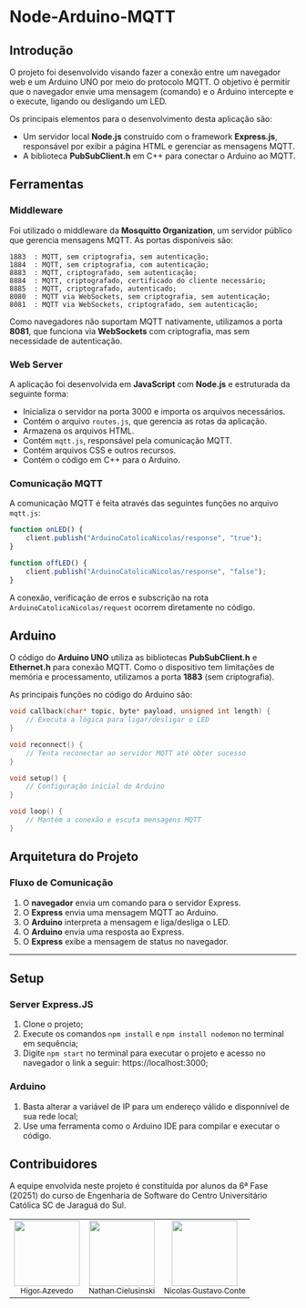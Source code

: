 # Node-Arduino-MQTT

## Introdução

O projeto foi desenvolvido visando fazer a conexão entre um navegador web e um Arduino UNO por meio do protocolo MQTT. O objetivo é permitir que o navegador envie uma mensagem (comando) e o Arduino intercepte e o execute, ligando ou desligando um LED.

Os principais elementos para o desenvolvimento desta aplicação são:

- Um servidor local **Node.js** construído com o framework **Express.js**, responsável por exibir a página HTML e gerenciar as mensagens MQTT.
- A biblioteca **PubSubClient.h** em C++ para conectar o Arduino ao MQTT.

## Ferramentas

### Middleware

Foi utilizado o middleware da **Mosquitto Organization**, um servidor público que gerencia mensagens MQTT. As portas disponíveis são:

```
1883  : MQTT, sem criptografia, sem autenticação;
1884  : MQTT, sem criptografia, com autenticação;
8883  : MQTT, criptografado, sem autenticação;
8884  : MQTT, criptografado, certificado do cliente necessário;
8885  : MQTT, criptografado, autenticado;
8080  : MQTT via WebSockets, sem criptografia, sem autenticação;
8081  : MQTT via WebSockets, criptografado, sem autenticação;
```

Como navegadores não suportam MQTT nativamente, utilizamos a porta **8081**, que funciona via **WebSockets** com criptografia, mas sem necessidade de autenticação.

### Web Server

A aplicação foi desenvolvida em **JavaScript** com **Node.js** e estruturada da seguinte forma:

- Inicializa o servidor na porta 3000 e importa os arquivos necessários.
- Contém o arquivo `routes.js`, que gerencia as rotas da aplicação.
- Armazena os arquivos HTML.
- Contém `mqtt.js`, responsável pela comunicação MQTT.
- Contém arquivos CSS e outros recursos.
- Contém o código em C++ para o Arduino.

### Comunicação MQTT

A comunicação MQTT é feita através das seguintes funções no arquivo `mqtt.js`:

```js
function onLED() {
    client.publish("ArduinoCatolicaNicolas/response", "true");
}

function offLED() {
    client.publish("ArduinoCatolicaNicolas/response", "false");
}
```

A conexão, verificação de erros e subscrição na rota `ArduinoCatolicaNicolas/request` ocorrem diretamente no código.

## Arduino

O código do **Arduino UNO** utiliza as bibliotecas **PubSubClient.h** e **Ethernet.h** para conexão MQTT. Como o dispositivo tem limitações de memória e processamento, utilizamos a porta **1883** (sem criptografia).

As principais funções no código do Arduino são:

```cpp
void callback(char* topic, byte* payload, unsigned int length) {
    // Executa a lógica para ligar/desligar o LED
}

void reconnect() {
    // Tenta reconectar ao servidor MQTT até obter sucesso
}

void setup() {
    // Configuração inicial do Arduino
}

void loop() {
    // Mantém a conexão e escuta mensagens MQTT
}
```

## Arquitetura do Projeto

### Fluxo de Comunicação

1. O **navegador** envia um comando para o servidor Express.
2. O **Express** envia uma mensagem MQTT ao Arduino.
3. O **Arduino** interpreta a mensagem e liga/desliga o LED.
4. O **Arduino** envia uma resposta ao Express.
5. O **Express** exibe a mensagem de status no navegador.

---

## Setup
### Server Express.JS
1. Clone o projeto;
2. Execute os comandos `npm install` e `npm install nodemon` no terminal em sequência;
3. Digite `npm start` no terminal para executar o projeto e acesso no navegador o link a seguir: https://localhost:3000;
### Arduino
1. Basta alterar a variável de IP para um endereço válido e disponnível de sua rede local;
2. Use uma ferramenta como o Arduino IDE para compilar e executar o código.

## Contribuidores
A equipe envolvida neste projeto é constituída por alunos da 6ª Fase (20251) do curso de Engenharia de Software do Centro Universitário Católica SC de Jaraguá do Sul.

<div align="center">
<table>
  <tr>
    <td align="center"><a href="https://github.com/HigorAz"><img loading="lazy" src="https://avatars.githubusercontent.com/u/141787745?v=4" width="115"><br><sub>Higor Azevedo</sub></a></td>
    <td align="center"><a href="https://github.com/AoiteFoca"><img loading="lazy" src="https://avatars.githubusercontent.com/u/141975272?v=4" width="115"><br><sub>Nathan Cielusinski</sub></a></td>
    <td align="center"><a href="https://github.com/MrNicolass"><img loading="lazy" src="https://avatars.githubusercontent.com/u/80847876?v=4" width="115"><br><sub>Nicolas Gustavo Conte</sub></a></td>
  </tr>
</div>
